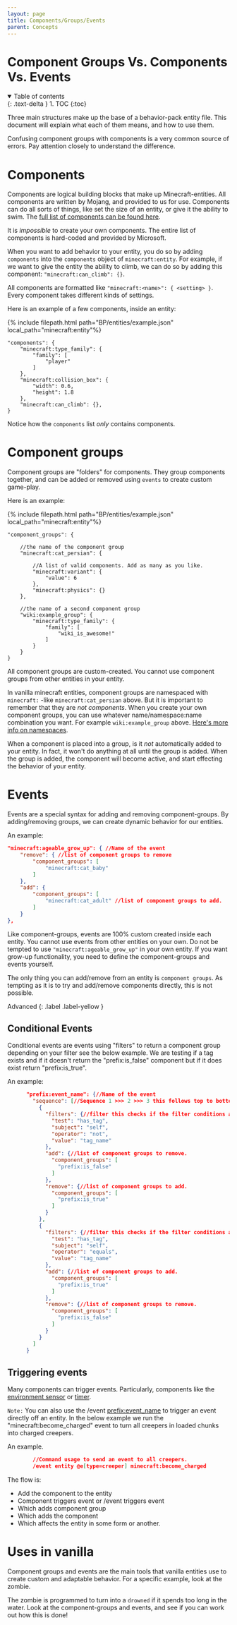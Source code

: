 ```yaml
---
layout: page
title: Components/Groups/Events
parent: Concepts
---
```


# Component Groups Vs. Components Vs. Events

<details id="toc" open markdown="block">
  <summary>
    Table of contents
  </summary>
  {: .text-delta }
1. TOC
{:toc}
</details>

Three main structures make up the base of a behavior-pack entity file. This document will explain what each of them means, and how to use them. 

Confusing component groups with components is a very common source of errors. Pay attention closely to understand the difference.

# Components

Components are logical building blocks that make up Minecraft-entities. All components are written by Mojang, and provided to us for use. Components can do all sorts of things, like set the size of an entity, or give it the ability to swim. The [full list of components can be found here](https://bedrock.dev/docs/stable/Entities).

It is *impossible* to create your own components. The entire list of components is hard-coded and provided by Microsoft. 

When you want to add behavior to your entity, you do so by adding `components` into the `components` object of `minecraft:entity`. For example, if we want to give the entity the ability to climb, we can do so by adding this component: `"minecraft:can_climb": {}`. 

All components are formatted like `"minecraft:<name>": { <setting> }`. Every component takes different kinds of settings.

Here is an example of a few components, inside an entity:

{% include filepath.html path="BP/entities/example.json" local_path="minecraft:entity"%}
```jsonc
"components": {
    "minecraft:type_family": {
        "family": [
            "player"
        ]
    },
    "minecraft:collision_box": {
        "width": 0.6,
        "height": 1.8
    },
    "minecraft:can_climb": {},
}
```

Notice how the `components` list *only* contains components. 

# Component groups

Component groups are "folders" for components. They group components together, and can be added or removed using `events` to create custom game-play.

Here is an example:

{% include filepath.html path="BP/entities/example.json" local_path="minecraft:entity"%}
```jsonc
"component_groups": {

    //the name of the component group
    "minecraft:cat_persian": { 

        //A list of valid components. Add as many as you like.
        "minecraft:variant": { 
            "value": 6
        },
        "minecraft:physics": {}
    },

    //the name of a second component group
    "wiki:example_group": {
        "minecraft:type_family": {
            "family": [
                "wiki_is_awesome!"
            ]
        }
    }
}
```

All component groups are custom-created. You cannot use component groups from other entities in your entity.

In vanilla minecraft entities, component groups are namespaced with `minecraft:` -like `minecraft:cat_persian` above. But it is important to remember that they are *not components*. When you create your own component groups, you can use whatever name/namespace:name combination you want. For example `wiki:example_group` above. [Here's more info on namespaces](/concepts/namespaces).

When a component is placed into a group, is it *not* automatically added to your entity. In fact, it won't do anything at all until the group is added. When the group is added, the component will become active, and start effecting the behavior of your entity.


# Events

Events are a special syntax for adding and removing component-groups. By adding/removing groups, we can create dynamic behavior for our entities.


An example:
```json
"minecraft:ageable_grow_up": { //Name of the event
    "remove": { //list of component groups to remove
        "component_groups": [
            "minecraft:cat_baby"
        ]
    },
    "add": {
        "component_groups": [
            "minecraft:cat_adult" //list of component groups to add.
        ]
    }
},
```

Like component-groups, events are 100% custom created inside each entity. You cannot use events from other entities on your own. Do not be tempted to use `"minecraft:ageable_grow_up"` in your own entity. If you want grow-up functionality, you need to define the component-groups and events yourself.

The only thing you can add/remove from an entity is `component groups`. As tempting as it is to try and add/remove components directly, this is not possible. 

Advanced
{: .label .label-yellow }

## Conditional Events

Conditional events are events using "filters" to return a component group depending on your filter see the below example.
We are testing if a tag exists and if it doesn't return the "prefix:is_false" component but if it does exist return "prefix:is_true".

An example:
```json
      "prefix:event_name": {//Name of the event
        "sequence": [//Sequence 1 >>> 2 >>> 3 this follows top to bottom order.
          {
            "filters": {//filter this checks if the filter conditions are false.
              "test": "has_tag",
              "subject": "self",
              "operator": "not",
              "value": "tag_name"
            },
            "add": {//list of component groups to remove.
              "component_groups": [
                "prefix:is_false"
              ]
            },
            "remove": {//list of component groups to add.
              "component_groups": [
                "prefix:is_true"
              ]
            }
          },
          {
            "filters": {//filter this checks if the filter conditions are true.
              "test": "has_tag",
              "subject": "self",
              "operator": "equals",
              "value": "tag_name"
            },
            "add": {//list of component groups to add.
              "component_groups": [
                "prefix:is_true"
              ]
            },
            "remove": {//list of component groups to remove.
              "component_groups": [
                "prefix:is_false"
              ]
            }
          }
        ]
      }
```

## Triggering events

Many components can trigger events. Particularly, components like the [environment sensor](/vanilla-usage/components.html#minecraftenvironment_sensor) or [timer](/vanilla-usage/components.html#minecrafttimer).

`Note:` You can also use the /event <target> <prefix:event_name> to trigger an event directly off an entity. In the below example we run the "minecraft:become_charged" event to turn all creepers in loaded chunks into charged creepers.

An example.
```json
        //Command usage to send an event to all creepers.
        /event entity @e[type=creeper] minecraft:become_charged
```

The flow is:
 - Add the component to the entity
 - Component triggers event or /event triggers event
 - Which adds component group
 - Which adds the component
 - Which affects the entity in some form or another.

# Uses in vanilla

Component groups and events are the main tools that vanilla entities use to create custom and adaptable behavior. For a specific example, look at the zombie.

The zombie is programmed to turn into a `drowned` if it spends too long in the water. Look at the component-groups and events, and see if you can work out how this is done!


